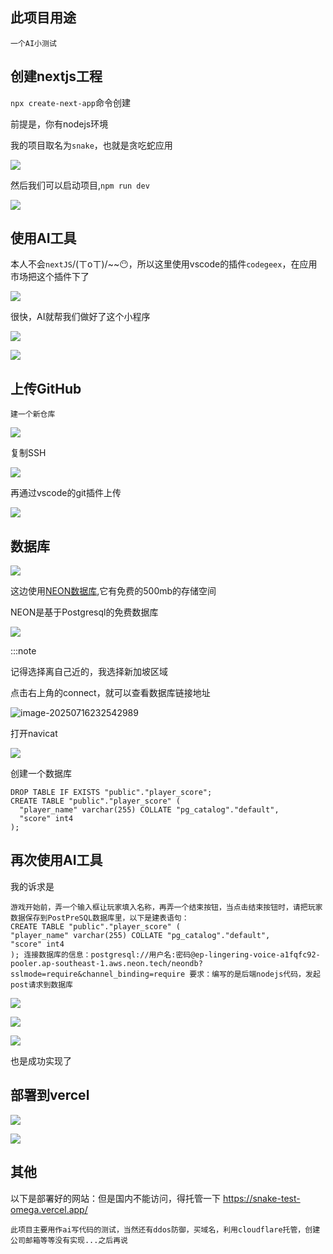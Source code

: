 ## 此项目用途

```
一个AI小测试
```



## 创建nextjs工程

```npx create-next-app```命令创建

前提是，你有nodejs环境

我的项目取名为`snake`，也就是贪吃蛇应用

![](https://cdn.jsdelivr.net/gh/YAO-JIAYE/my_imgs_repo@main/imgs/20250716174925653.png)

然后我们可以启动项目,`npm run dev`

![](https://cdn.jsdelivr.net/gh/YAO-JIAYE/my_imgs_repo@main/imgs/20250716175313782.png)

## 使用AI工具

本人不会`nextJS`/(ㄒoㄒ)/~~😶，所以这里使用vscode的插件`codegeex`，在应用市场把这个插件下了

![](https://cdn.jsdelivr.net/gh/YAO-JIAYE/my_imgs_repo@main/imgs/20250716184833597.png)

很快，AI就帮我们做好了这个小程序

![](https://cdn.jsdelivr.net/gh/YAO-JIAYE/my_imgs_repo@main/imgs/20250716184732022.png)

![](https://cdn.jsdelivr.net/gh/YAO-JIAYE/my_imgs_repo@main/imgs/20250716184645251.png)

## 上传GitHub

`建一个新仓库` 

![](https://cdn.jsdelivr.net/gh/YAO-JIAYE/my_imgs_repo@main/imgs/20250716231059717.png)

复制SSH

![](https://cdn.jsdelivr.net/gh/YAO-JIAYE/my_imgs_repo@main/imgs/20250716231154625.png)

再通过vscode的git插件上传

![](https://cdn.jsdelivr.net/gh/YAO-JIAYE/my_imgs_repo@main/imgs/20250716231329185.png)

## 数据库

![](https://cdn.jsdelivr.net/gh/YAO-JIAYE/my_imgs_repo@main/imgs/20250716231719401.png)

这边使用[NEON数据库](https://neon.com/),它有免费的500mb的存储空间

NEON是基于Postgresql的免费数据库

![](https://cdn.jsdelivr.net/gh/YAO-JIAYE/my_imgs_repo@main/imgs/20250716232046513.png)

:::note

记得选择离自己近的，我选择新加坡区域



点击右上角的connect，就可以查看数据库链接地址

![image-20250716232542989](D:\myWorkSpace\qianduanProjects\snake\assets\image-20250716232542989.png)

打开navicat

![](https://cdn.jsdelivr.net/gh/YAO-JIAYE/my_imgs_repo@main/imgs/20250717011448846.png)

创建一个数据库

```postgresql
DROP TABLE IF EXISTS "public"."player_score";
CREATE TABLE "public"."player_score" (
  "player_name" varchar(255) COLLATE "pg_catalog"."default",
  "score" int4
);
```

## 再次使用AI工具

我的诉求是

```
游戏开始前，弄一个输入框让玩家填入名称，再弄一个结束按钮，当点击结束按钮时，请把玩家数据保存到PostPreSQL数据库里，以下是建表语句：
CREATE TABLE "public"."player_score" (
"player_name" varchar(255) COLLATE "pg_catalog"."default",
"score" int4
); 连接数据库的信息：postgresql://用户名:密码@ep-lingering-voice-a1fqfc92-pooler.ap-southeast-1.aws.neon.tech/neondb?sslmode=require&channel_binding=require 要求：编写的是后端nodejs代码，发起post请求到数据库
```

![](https://cdn.jsdelivr.net/gh/YAO-JIAYE/my_imgs_repo@main/imgs/20250717013338764.png)

![](https://cdn.jsdelivr.net/gh/YAO-JIAYE/my_imgs_repo@main/imgs/20250717013427276.png)

![](https://cdn.jsdelivr.net/gh/YAO-JIAYE/my_imgs_repo@main/imgs/20250717013445436.png)

也是成功实现了

## 部署到vercel

![](https://cdn.jsdelivr.net/gh/YAO-JIAYE/my_imgs_repo@main/imgs/20250717130100106.png)

![](https://cdn.jsdelivr.net/gh/YAO-JIAYE/my_imgs_repo@main/imgs/20250717131106650.png)

## 其他
以下是部署好的网站：但是国内不能访问，得托管一下
https://snake-test-omega.vercel.app/

```
此项目主要用作ai写代码的测试，当然还有ddos防御，买域名，利用cloudflare托管，创建公司邮箱等等没有实现...之后再说
```

